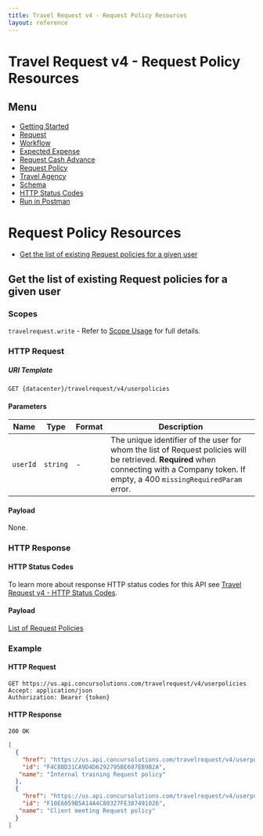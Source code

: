 ```yaml
---
title: Travel Request v4 - Request Policy Resources
layout: reference
---
```

# Travel Request v4 - Request Policy Resources

## Menu

* [Getting Started](./v4.get-started.html)
* [Request](./v4.endpoints.request-resources.html)
* [Workflow](./v4.endpoints.workflow-resources.html)
* [Expected Expense](./v4.endpoints.expected-expense-resources.html)
* [Request Cash Advance](./v4.endpoints.cashadvance-resources.html)
* [Request Policy](./v4.endpoints.policy-resources.html)
* [Travel Agency](./v4.endpoints.travel-agency-resources.html)
* [Schema](./v4.endpoints.schemas.html)
* [HTTP Status Codes](./v4.response-codes.html)
* [Run in Postman](https://app.getpostman.com/run-collection/8273d843078f0bcf0823)

# <a name="request-policy-resource"></a>Request Policy Resources

* [Get the list of existing Request policies for a given user](#get-user-request-policy-resource)

## <a name="get-user-request-policy-resource"></a>Get the list of existing Request policies for a given user

### Scopes

`travelrequest.write` - Refer to [Scope Usage](./v4.get-started.html#scope-usage) for full details.

### HTTP Request

##### URI Template

```
GET {datacenter}/travelrequest/v4/userpolicies
```

#### Parameters

Name|Type|Format|Description
---|---|---|---
`userId`|`string`|-|The unique identifier of the user for whom the list of Request policies will be retrieved. **Required** when connecting with a Company token. If empty, a 400 `missingRequiredParam` error.

#### Payload

None.

### HTTP Response

#### HTTP Status Codes

To learn more about response HTTP status codes for this API see [Travel Request v4 - HTTP Status Codes](./v4.response-codes.html).

#### Payload

[List of Request Policies](./v4.endpoints.schemas.html#schema-requestpolicylist)

### Example

#### HTTP Request

```shell
GET https://us.api.concursolutions.com/travelrequest/v4/userpolicies
Accept: application/json
Authorization: Bearer {token}
```

#### HTTP Response

```shell
200 OK
```

```json
[
  {
    "href": "https://us.api.concursolutions.com/travelrequest/v4/userpolicies/F4C8BD31CA9D4D6292795BE687EB9B2A",
    "id": "F4C8BD31CA9D4D6292795BE687EB9B2A",
   "name": "Internal training Request policy"
  },
  {
    "href": "https://us.api.concursolutions.com/travelrequest/v4/userpolicies/F10E6059B5A14A4C80327FE387491026",
    "id": "F10E6059B5A14A4C80327FE387491026",
   "name": "Client meeting Request policy"
  }
]

```
